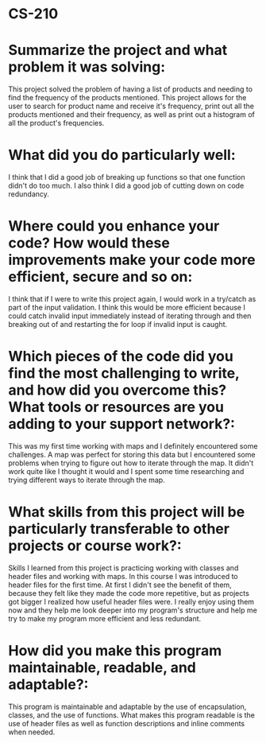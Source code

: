 # CS-210

# Summarize the project and what problem it was solving:
This project solved the problem of having a list of products and needing to find the frequency of the products mentioned. This project allows for the user to search for product name and receive it's frequency, print out all the products mentioned and their frequency, as well as print out a histogram of all the product's frequencies.  

# What did you do particularly well:
I think that I did a good job of breaking up functions so that one function didn't do too much. I also think I did a good job of cutting down on code redundancy.

# Where could you enhance your code? How would these improvements make your code more efficient, secure and so on:
I think that if I were to write this project again, I would work in a try/catch as part of the input validation. I think this would be more efficient because I could catch invalid input immediately instead of iterating through and then breaking out of and restarting the for loop if invalid input is caught. 

# Which pieces of the code did you find the most challenging to write, and how did you overcome this? What tools or resources are you adding to your support network?:
This was my first time working with maps and I definitely encountered some challenges. A map was perfect for storing this data but I encountered some problems when trying to figure out how to iterate through the map. It didn't work quite like I thought it would and I spent some time researching and trying different ways to iterate through the map. 

# What skills from this project will be particularly transferable to other projects or course work?:
Skills I learned from this project is practicing working with classes and header files and working with maps. In this course I was introduced to header files for the first time. At first I didn't see the benefit of them, because they felt like they made the code more repetitive, but as projects got bigger I realized how useful header files were. I really enjoy using them now and they help me look deeper into my program's structure and help me try to make my program more efficient and less redundant. 

# How did you make this program maintainable, readable, and adaptable?:
This program is maintainable and adaptable by the use of encapsulation, classes, and the use of functions. What makes this program readable is the use of header files as well as function descriptions and inline comments when needed.
